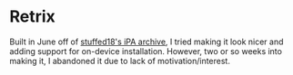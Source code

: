 # Retrix
Built in June off of [stuffed18's iPA archive](https://stuffed18.github.io/ipa-archive-updated/), I tried making it look nicer and adding support for on-device installation. However, two or so weeks into making it, I abandoned it due to lack of motivation/interest.
